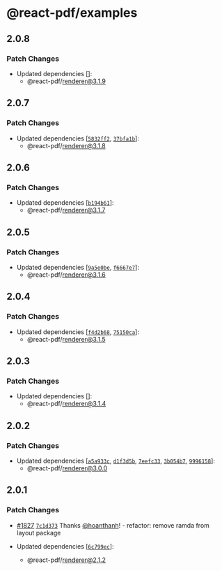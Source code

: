 # @react-pdf/examples

## 2.0.8

### Patch Changes

- Updated dependencies []:
  - @react-pdf/renderer@3.1.9

## 2.0.7

### Patch Changes

- Updated dependencies [[`5832ff2`](https://github.com/hoanthanh/react-pdf/commit/5832ff20e1ce4a0e49cf5249dcdf4b304eab04c6), [`37bfa1b`](https://github.com/hoanthanh/react-pdf/commit/37bfa1ba26386d1725f42ba5e108d8c72aa71e85)]:
  - @react-pdf/renderer@3.1.8

## 2.0.6

### Patch Changes

- Updated dependencies [[`b194b61`](https://github.com/hoanthanh/react-pdf/commit/b194b619b19a7683b64d47eaa2573635e6884e8d)]:
  - @react-pdf/renderer@3.1.7

## 2.0.5

### Patch Changes

- Updated dependencies [[`9a5e0be`](https://github.com/hoanthanh/react-pdf/commit/9a5e0befb89756db07ce053192a136df9d4ba905), [`f6667e7`](https://github.com/hoanthanh/react-pdf/commit/f6667e75449c241d02f9f44fb717a71443c555c1)]:
  - @react-pdf/renderer@3.1.6

## 2.0.4

### Patch Changes

- Updated dependencies [[`f4d2b68`](https://github.com/hoanthanh/react-pdf/commit/f4d2b68765d146e4718140f65eeceb7e69e2cfee), [`75150ca`](https://github.com/hoanthanh/react-pdf/commit/75150ca137b709fcab6e7cefee9dfac6b48d5aaa)]:
  - @react-pdf/renderer@3.1.5

## 2.0.3

### Patch Changes

- Updated dependencies []:
  - @react-pdf/renderer@3.1.4

## 2.0.2

### Patch Changes

- Updated dependencies [[`a5a933c`](https://github.com/hoanthanh/react-pdf/commit/a5a933c9733e4c77338ef76a2b3545b84a646a81), [`d1f3d5b`](https://github.com/hoanthanh/react-pdf/commit/d1f3d5b9b4103705e95e2160347ee253d842ed5d), [`7eefc33`](https://github.com/hoanthanh/react-pdf/commit/7eefc3323390c59bf6d4f923749526831572ef1a), [`3b054b7`](https://github.com/hoanthanh/react-pdf/commit/3b054b711f5dc0b1c4fd29feaf85b430baad2663), [`9996158`](https://github.com/hoanthanh/react-pdf/commit/9996158636edf2118c4a6dcce08a00408b982993)]:
  - @react-pdf/renderer@3.0.0

## 2.0.1

### Patch Changes

- [#1827](https://github.com/hoanthanh/react-pdf/pull/1827) [`7c1d373`](https://github.com/hoanthanh/react-pdf/commit/7c1d373a06b04369e762069be4b96d4e40371ecc) Thanks [@hoanthanh](https://github.com/hoanthanh)! - refactor: remove ramda from layout package

- Updated dependencies [[`6c799ec`](https://github.com/hoanthanh/react-pdf/commit/6c799ec1bbe17106df6db109df4a62c70e39bd24)]:
  - @react-pdf/renderer@2.1.2
